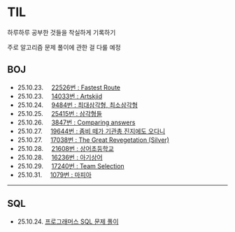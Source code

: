# TIL

하루하루 공부한 것들을 착실하게 기록하기

주로 알고리즘 문제 풀이에 관한 걸 다룰 예정

## BOJ

- 25.10.23. <img width=11 src="https://d2gd6pc034wcta.cloudfront.net/tier/15.svg"> [22526번 : Fastest Route](https://github.com/InwooLeeme/TIL/blob/main/BOJ/boj_20251023_22526.md#22526%EB%B2%88--fastest-route)
- 25.10.23. <img width=11 src="https://d2gd6pc034wcta.cloudfront.net/tier/15.svg"> [14033번 : Artskjid](https://github.com/InwooLeeme/TIL/blob/main/BOJ/boj_20251023_14033.md)
- 25.10.24. <img width=11 src="https://d2gd6pc034wcta.cloudfront.net/tier/23.svg"> [9484번 : 최대삼각형, 최소삼각형](https://github.com/InwooLeeme/TIL/blob/main/BOJ/boj_20251024_9484.md)
- 25.10.25. <img width=11 src="https://d2gd6pc034wcta.cloudfront.net/tier/23.svg"> [25415번 : 삼각형들](https://github.com/InwooLeeme/TIL/blob/main/BOJ/boj_20251025_25415.md)
- 25.10.26. <img width=11 src="https://d2gd6pc034wcta.cloudfront.net/tier/19.svg"> [3847번 : Comparing answers](https://github.com/InwooLeeme/TIL/blob/main/BOJ/boj_20251026_3847.md)
- 25.10.27. <img width=11 src="https://d2gd6pc034wcta.cloudfront.net/tier/13.svg"> [19644번 : 좀비 떼가 기관총 진지에도 오다니](https://github.com/InwooLeeme/TIL/blob/main/BOJ/boj_20251027_19644.md)
- 25.10.27. <img width=11 src="https://d2gd6pc034wcta.cloudfront.net/tier/14.svg"> [17038번 : The Great Revegetation (Silver)](https://github.com/InwooLeeme/TIL/blob/main/BOJ/boj_20251027_17038.md)
- 25.10.28. <img width=11 src="https://d2gd6pc034wcta.cloudfront.net/tier/11.svg"> [21608번 : 상어초등학교](https://github.com/InwooLeeme/TIL/blob/main/BOJ/boj_20251028_21608.md)
- 25.10.28. <img width=11 src="https://d2gd6pc034wcta.cloudfront.net/tier/13.svg"> [16236번 : 아기상어](https://github.com/InwooLeeme/TIL/blob/main/BOJ/boj_20251028_16236.md)
- 25.10.29. <img width=11 src="https://d2gd6pc034wcta.cloudfront.net/tier/15.svg"> [17240번 : Team Selection](https://github.com/InwooLeeme/TIL/blob/main/BOJ/boj_20251029_17240.md)
- 25.10.31. <img width=11 src="https://d2gd6pc034wcta.cloudfront.net/tier/14.svg"> [1079번 : 마피아](https://github.com/InwooLeeme/TIL/blob/main/BOJ/boj_20251031_1079.md)
<hr>

## SQL

- 25.10.24. [프로그래머스 SQL 문제 풀이](https://github.com/InwooLeeme/TIL/blob/main/SQL/sql_20251024_solving.md)
